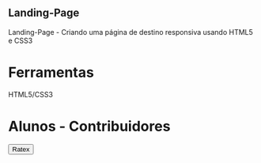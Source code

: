 ## Landing-Page
 Landing-Page -  Criando uma página de destino responsiva usando HTML5 e CSS3

# Ferramentas 
 HTML5/CSS3
 
# Alunos - Contribuidores

<button href="https://github.com/Raatexx">Ratex</button>
